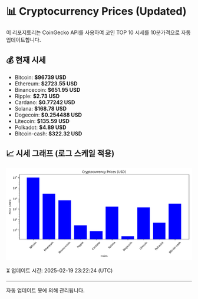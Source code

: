 
# 📊 Cryptocurrency Prices (Updated)

이 리포지토리는 CoinGecko API를 사용하여 코인 TOP 10 시세를 10분가격으로 자동 업데이트합니다.

## 💰 현재 시세
- Bitcoin: **$96739 USD**
- Ethereum: **$2723.55 USD**
- Binancecoin: **$651.95 USD**
- Ripple: **$2.73 USD**
- Cardano: **$0.77242 USD**
- Solana: **$168.78 USD**
- Dogecoin: **$0.254488 USD**
- Litecoin: **$135.59 USD**
- Polkadot: **$4.89 USD**
- Bitcoin-cash: **$322.32 USD**

## 📈 시세 그래프 (로그 스케일 적용)
![Crypto Prices](crypto_prices.png)

⏳ 업데이트 시간: 2025-02-19 23:22:24 (UTC)

---
자동 업데이트 봇에 의해 관리됩니다.

